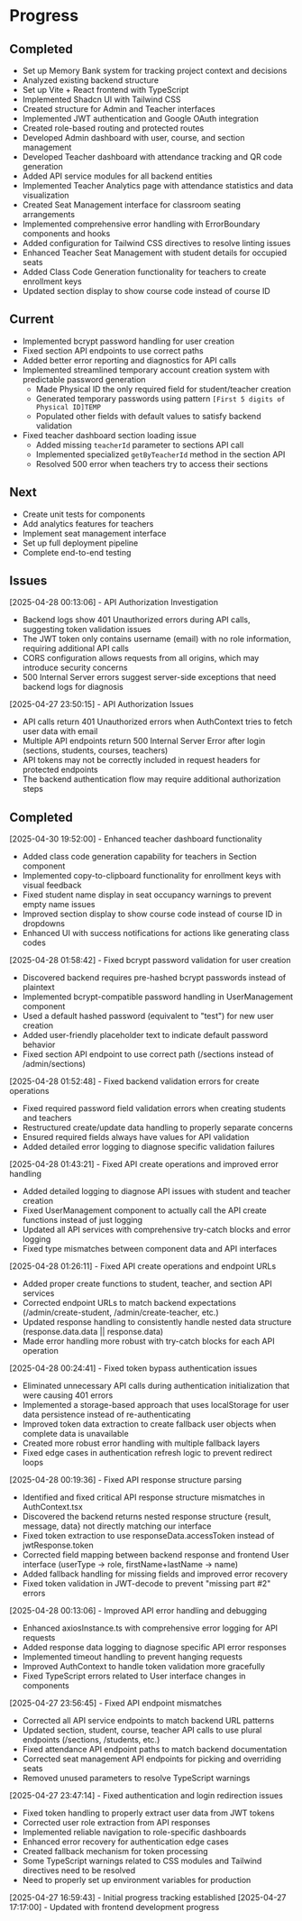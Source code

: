 # Progress

## Completed
- Set up Memory Bank system for tracking project context and decisions
- Analyzed existing backend structure
- Set up Vite + React frontend with TypeScript
- Implemented Shadcn UI with Tailwind CSS
- Created structure for Admin and Teacher interfaces
- Implemented JWT authentication and Google OAuth integration
- Created role-based routing and protected routes
- Developed Admin dashboard with user, course, and section management
- Developed Teacher dashboard with attendance tracking and QR code generation
- Added API service modules for all backend entities
- Implemented Teacher Analytics page with attendance statistics and data visualization
- Created Seat Management interface for classroom seating arrangements
- Implemented comprehensive error handling with ErrorBoundary components and hooks
- Added configuration for Tailwind CSS directives to resolve linting issues
- Enhanced Teacher Seat Management with student details for occupied seats
- Added Class Code Generation functionality for teachers to create enrollment keys
- Updated section display to show course code instead of course ID

## Current
- Implemented bcrypt password handling for user creation
- Fixed section API endpoints to use correct paths
- Added better error reporting and diagnostics for API calls
- Implemented streamlined temporary account creation system with predictable password generation
  - Made Physical ID the only required field for student/teacher creation
  - Generated temporary passwords using pattern `[First 5 digits of Physical ID]TEMP`
  - Populated other fields with default values to satisfy backend validation
- Fixed teacher dashboard section loading issue
  - Added missing `teacherId` parameter to sections API call
  - Implemented specialized `getByTeacherId` method in the section API
  - Resolved 500 error when teachers try to access their sections

## Next
- Create unit tests for components
- Add analytics features for teachers
- Implement seat management interface
- Set up full deployment pipeline
- Complete end-to-end testing

## Issues

[2025-04-28 00:13:06] - API Authorization Investigation
- Backend logs show 401 Unauthorized errors during API calls, suggesting token validation issues
- The JWT token only contains username (email) with no role information, requiring additional API calls
- CORS configuration allows requests from all origins, which may introduce security concerns
- 500 Internal Server errors suggest server-side exceptions that need backend logs for diagnosis

[2025-04-27 23:50:15] - API Authorization Issues
- API calls return 401 Unauthorized errors when AuthContext tries to fetch user data with email
- Multiple API endpoints return 500 Internal Server Error after login (sections, students, courses, teachers)
- API tokens may not be correctly included in request headers for protected endpoints
- The backend authentication flow may require additional authorization steps

## Completed
[2025-04-30 19:52:00] - Enhanced teacher dashboard functionality
- Added class code generation capability for teachers in Section component
- Implemented copy-to-clipboard functionality for enrollment keys with visual feedback
- Fixed student name display in seat occupancy warnings to prevent empty name issues
- Improved section display to show course code instead of course ID in dropdowns
- Enhanced UI with success notifications for actions like generating class codes

[2025-04-28 01:58:42] - Fixed bcrypt password validation for user creation
- Discovered backend requires pre-hashed bcrypt passwords instead of plaintext
- Implemented bcrypt-compatible password handling in UserManagement component
- Used a default hashed password (equivalent to "test") for new user creation
- Added user-friendly placeholder text to indicate default password behavior
- Fixed section API endpoint to use correct path (/sections instead of /admin/sections)

[2025-04-28 01:52:48] - Fixed backend validation errors for create operations
- Fixed required password field validation errors when creating students and teachers
- Restructured create/update data handling to properly separate concerns
- Ensured required fields always have values for API validation
- Added detailed error logging to diagnose specific validation failures

[2025-04-28 01:43:21] - Fixed API create operations and improved error handling
- Added detailed logging to diagnose API issues with student and teacher creation
- Fixed UserManagement component to actually call the API create functions instead of just logging
- Updated all API services with comprehensive try-catch blocks and error logging
- Fixed type mismatches between component data and API interfaces

[2025-04-28 01:26:11] - Fixed API create operations and endpoint URLs
- Added proper create functions to student, teacher, and section API services
- Corrected endpoint URLs to match backend expectations (/admin/create-student, /admin/create-teacher, etc.)
- Updated response handling to consistently handle nested data structure (response.data.data || response.data)
- Made error handling more robust with try-catch blocks for each API operation

[2025-04-28 00:24:41] - Fixed token bypass authentication issues
- Eliminated unnecessary API calls during authentication initialization that were causing 401 errors
- Implemented a storage-based approach that uses localStorage for user data persistence instead of re-authenticating
- Improved token data extraction to create fallback user objects when complete data is unavailable
- Created more robust error handling with multiple fallback layers
- Fixed edge cases in authentication refresh logic to prevent redirect loops

[2025-04-28 00:19:36] - Fixed API response structure parsing
- Identified and fixed critical API response structure mismatches in AuthContext.tsx
- Discovered the backend returns nested response structure {result, message, data} not directly matching our interface
- Fixed token extraction to use responseData.accessToken instead of jwtResponse.token
- Corrected field mapping between backend response and frontend User interface (userType → role, firstName+lastName → name)
- Added fallback handling for missing fields and improved error recovery
- Fixed token validation in JWT-decode to prevent "missing part #2" errors

[2025-04-28 00:13:06] - Improved API error handling and debugging
- Enhanced axiosInstance.ts with comprehensive error logging for API requests
- Added response data logging to diagnose specific API error responses
- Implemented timeout handling to prevent hanging requests
- Improved AuthContext to handle token validation more gracefully
- Fixed TypeScript errors related to User interface changes in components

[2025-04-27 23:56:45] - Fixed API endpoint mismatches
- Corrected all API service endpoints to match backend URL patterns
- Updated section, student, course, teacher API calls to use plural endpoints (/sections, /students, etc.)
- Fixed attendance API endpoint paths to match backend documentation
- Corrected seat management API endpoints for picking and overriding seats
- Removed unused parameters to resolve TypeScript warnings

[2025-04-27 23:47:14] - Fixed authentication and login redirection issues
- Fixed token handling to properly extract user data from JWT tokens
- Corrected user role extraction from API responses
- Implemented reliable navigation to role-specific dashboards
- Enhanced error recovery for authentication edge cases
- Created fallback mechanism for token processing
- Some TypeScript warnings related to CSS modules and Tailwind directives need to be resolved
- Need to properly set up environment variables for production

[2025-04-27 16:59:43] - Initial progress tracking established
[2025-04-27 17:17:00] - Updated with frontend development progress
